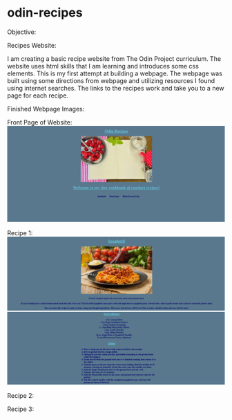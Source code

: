 # odin-recipes

Objective:

Recipes Website:

I am creating a basic recipe website from The Odin Project curriculum. The website uses html skills that I am learning and introduces some css elements. This is my first attempt at building a webpage. The webpage was built using some directions from webpage and utilizing resources I found using internet searches. The links to the recipes work and take you to a new page for each recipe.

Finished Webpage Images:

Front Page of Website:
![](images/frontpage.png)

Recipe 1:
![](images/page2.png)
![](images/page2-2.png)

Recipe 2:


Recipe 3:


